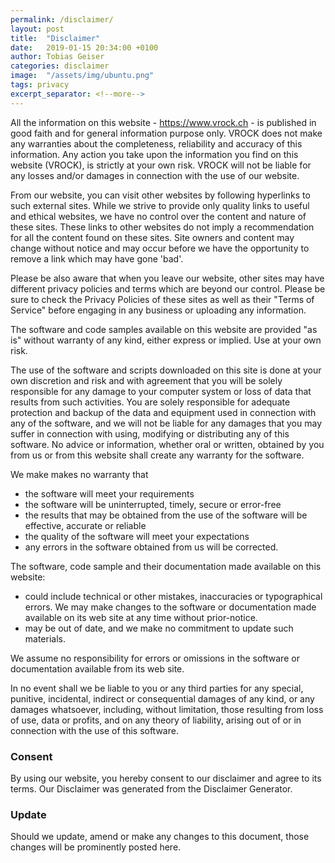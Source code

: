 ```yaml
---
permalink: /disclaimer/
layout: post
title:  "Disclaimer"
date:   2019-01-15 20:34:00 +0100
author: Tobias Geiser
categories: disclaimer
image:  "/assets/img/ubuntu.png"
tags: privacy
excerpt_separator: <!--more-->
---
```


All the information on this website - https://www.vrock.ch - is published in good faith and for general information purpose only. VROCK does not make any warranties about the completeness, reliability and accuracy of this information. Any action you take upon the information you find on this website (VROCK), is strictly at your own risk. VROCK will not be liable for any losses and/or damages in connection with the use of our website.

From our website, you can visit other websites by following hyperlinks to such external sites. While we strive to provide only quality links to useful and ethical websites, we have no control over the content and nature of these sites. These links to other websites do not imply a recommendation for all the content found on these sites. Site owners and content may change without notice and may occur before we have the opportunity to remove a link which may have gone 'bad'.

Please be also aware that when you leave our website, other sites may have different privacy policies and terms which are beyond our control. Please be sure to check the Privacy Policies of these sites as well as their "Terms of Service" before engaging in any business or uploading any information.

The software and code samples available on this website are provided "as is" without warranty of any kind, either express or implied. Use at your own risk.

The use of the software and scripts downloaded on this site is done at your own discretion and risk and with agreement that you will be solely responsible for any damage to your computer system or loss of data that results from such activities. You are solely responsible for adequate protection and backup of the data and equipment used in connection with any of the software, and we will not be liable for any damages that you may suffer in connection with using, modifying or distributing any of this software. No advice or information, whether oral or written, obtained by you from us or from this website shall create any warranty for the software.

We make makes no warranty that

* the software will meet your requirements
* the software will be uninterrupted, timely, secure or error-free
* the results that may be obtained from the use of the software will be effective, accurate or reliable
* the quality of the software will meet your expectations
* any errors in the software obtained from us will be corrected.


The software, code sample and their documentation made available on this website:
* could include technical or other mistakes, inaccuracies or typographical errors. We may make changes to the software or documentation made available on its web site at any time without prior-notice.
* may be out of date, and we make no commitment to update such materials.

We assume no responsibility for errors or omissions in the software or documentation available from its web site.

In no event shall we be liable to you or any third parties for any special, punitive, incidental, indirect or consequential damages of any kind, or any damages whatsoever, including, without limitation, those resulting from loss of use, data or profits, and on any theory of liability, arising out of or in connection with the use of this software.

### Consent
By using our website, you hereby consent to our disclaimer and agree to its terms. Our Disclaimer was generated from the Disclaimer Generator.

### Update
Should we update, amend or make any changes to this document, those changes will be prominently posted here.